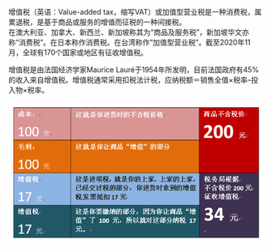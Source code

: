增值税（英语：Value-added tax，缩写VAT）或加值型营业税是一种消费税，属累退税，是基于商品或服务的增值而征税的一种间接税。  
在澳大利亚、加拿大、新西兰、新加坡称其为“商品及服务税”，新加坡华文亦称“消费税”。在日本称作消费税。在台湾称作“加值型营业税”。截至2020年11月，全球有170个国家或地区有征收增值税。
 
增值税是由法国经济学家Maurice Lauré于1954年所发明，目前法国政府有45%的收入来自增值税。增值税通常采用扣税法计税，应纳税额＝销售全值×税率–投入物×税率。

![VAT](/assets/3a463e3d15ec47db2116dfede24d5c27_1440w.jpg.png)